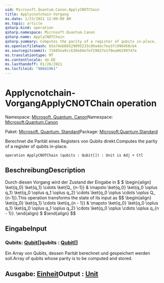 ```yaml
---
uid: Microsoft.Quantum.Canon.ApplyCNOTChain
title: Applycnotchain-Vorgang
ms.date: 1/23/2021 12:00:00 AM
ms.topic: article
qsharp.kind: operation
qsharp.namespace: Microsoft.Quantum.Canon
qsharp.name: ApplyCNOTChain
qsharp.summary: Computes the parity of a register of qubits in-place.
ms.openlocfilehash: b5a74eb66529095233c89a4ec7ea37c996458cb4
ms.sourcegitcommit: 71605ea9cc630e84e7ef29027e1f0ea06299747e
ms.translationtype: MT
ms.contentlocale: de-DE
ms.lasthandoff: 01/26/2021
ms.locfileid: "98841961"
---
```

# <a name="applycnotchain-operation"></a><span data-ttu-id="c76d9-102">Applycnotchain-Vorgang</span><span class="sxs-lookup"><span data-stu-id="c76d9-102">ApplyCNOTChain operation</span></span>

<span data-ttu-id="c76d9-103">Namespace: [Microsoft. Quantum. Canon](xref:Microsoft.Quantum.Canon)</span><span class="sxs-lookup"><span data-stu-id="c76d9-103">Namespace: [Microsoft.Quantum.Canon](xref:Microsoft.Quantum.Canon)</span></span>

<span data-ttu-id="c76d9-104">Paket: [Microsoft. Quantum. Standard](https://nuget.org/packages/Microsoft.Quantum.Standard)</span><span class="sxs-lookup"><span data-stu-id="c76d9-104">Package: [Microsoft.Quantum.Standard](https://nuget.org/packages/Microsoft.Quantum.Standard)</span></span>


<span data-ttu-id="c76d9-105">Berechnet die Parität eines Registers von Qubits direkt.</span><span class="sxs-lookup"><span data-stu-id="c76d9-105">Computes the parity of a register of qubits in-place.</span></span>

```qsharp
operation ApplyCNOTChain (qubits : Qubit[]) : Unit is Adj + Ctl
```


## <a name="description"></a><span data-ttu-id="c76d9-106">Beschreibung</span><span class="sxs-lookup"><span data-stu-id="c76d9-106">Description</span></span>

<span data-ttu-id="c76d9-107">Durch diesen Vorgang wird der Zustand der Eingabe in $ $ \begin{align} \ket{q_0} \ket{q_1} \cdots \ket{Q_ {n-1}} & \mapsto \ket{q_0} \ket{q_0 \oplus q_1} \ket{q_0 \oplus q_1 \oplus q_2} \cdots \ket{q_0 \oplus \cdots \oplus Q_ {n-1}}.</span><span class="sxs-lookup"><span data-stu-id="c76d9-107">This operation transforms the state of its input as $$ \begin{align} \ket{q_0} \ket{q_1} \cdots \ket{q_{n - 1}} & \mapsto \ket{q_0} \ket{q_0 \oplus q_1} \ket{q_0 \oplus q_1 \oplus q_2} \cdots \ket{q_0 \oplus \cdots \oplus q_{n - 1}}.</span></span>
<span data-ttu-id="c76d9-108">\end{align} $ $</span><span class="sxs-lookup"><span data-stu-id="c76d9-108">\end{align} $$</span></span>

## <a name="input"></a><span data-ttu-id="c76d9-109">Eingabe</span><span class="sxs-lookup"><span data-stu-id="c76d9-109">Input</span></span>

### <a name="qubits--qubit"></a><span data-ttu-id="c76d9-110">Qubits: [Qubit](xref:microsoft.quantum.lang-ref.qubit)[]</span><span class="sxs-lookup"><span data-stu-id="c76d9-110">qubits : [Qubit](xref:microsoft.quantum.lang-ref.qubit)[]</span></span>

<span data-ttu-id="c76d9-111">Ein Array von Qubits, dessen Parität berechnet und gespeichert werden soll.</span><span class="sxs-lookup"><span data-stu-id="c76d9-111">Array of qubits whose parity is to be computed and stored.</span></span>



## <a name="output--unit"></a><span data-ttu-id="c76d9-112">Ausgabe: [Einheit](xref:microsoft.quantum.lang-ref.unit)</span><span class="sxs-lookup"><span data-stu-id="c76d9-112">Output : [Unit](xref:microsoft.quantum.lang-ref.unit)</span></span>

